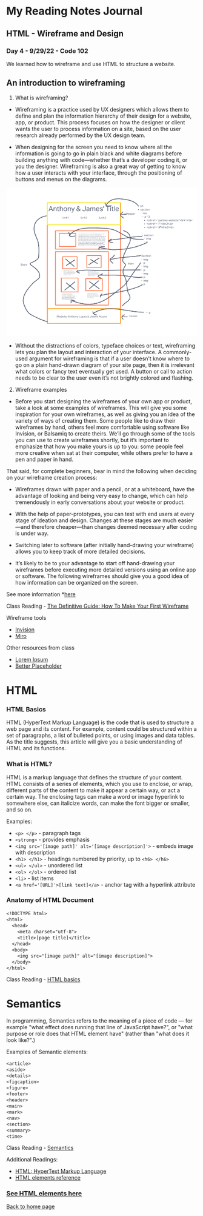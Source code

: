 # My Reading Notes Journal

## HTML - Wireframe and Design

### Day 4 - 9/29/22 - Code 102

We learned how to wireframe and use HTML to structure a website. 


## An introduction to wireframing

1. What is wireframing?
- Wireframing is a practice used by UX designers which allows them to define and plan the information hierarchy of their design for a website, app, or product. This process focuses on how the designer or client wants the user to process information on a site, based on the user research already performed by the UX design team.

- When designing for the screen you need to know where all the information is going to go in plain black and white diagrams before building anything with code—whether that’s a developer coding it, or you the designer. Wireframing is also a great way of getting to know how a user interacts with your interface, through the positioning of buttons and menus on the diagrams.

![Wireframe image](anthony-james-wireframe.png)

- Without the distractions of colors, typeface choices or text, wireframing lets you plan the layout and interaction of your interface. A commonly-used argument for wireframing is that if a user doesn’t know where to go on a plain hand-drawn diagram of your site page, then it is irrelevant what colors or fancy text eventually get used. A button or call to action needs to be clear to the user even it’s not brightly colored and flashing.

2. Wireframe examples
- Before you start designing the wireframes of your own app or product, take a look at some examples of wireframes. This will give you some inspiration for your own wireframes, as well as giving you an idea of the variety of ways of creating them. Some people like to draw their wireframes by hand, others feel more comfortable using software like Invision, or Balsamiq to create theirs. We’ll go through some of the tools you can use to create wireframes shortly, but it’s important to emphasize that how you make yours is up to you: some people feel more creative when sat at their computer, while others prefer to have a pen and paper in hand.

That said, for complete beginners, bear in mind the following when deciding on your wireframe creation process:
- Wireframes drawn with paper and a pencil, or at a whiteboard, have the advantage of looking and being very easy to change, which can help tremendously in early conversations about your website or product.
- With the help of paper-prototypes, you can test with end users at every stage of ideation and design. Changes at these stages are much easier—and therefore cheaper—than changes deemed necessary after coding is under way.
- Switching later to software (after initially hand-drawing your wireframe) allows you to keep track of more detailed decisions.

- It’s likely to be to your advantage to start off hand-drawing your wireframes before executing more detailed versions using an online app or software. The following wireframes should give you a good idea of how information can be organized on the screen.

See more information *[here](https://careerfoundry.com/en/blog/ux-design/how-to-create-your-first-wireframe/#wireframe-examples)

Class Reading - [The Definitive Guide: How To Make Your First Wireframe](https://careerfoundry.com/en/blog/ux-design/how-to-create-your-first-wireframe/)

Wireframe tools
- [Invision](https://www.invisionapp.com/)
- [Miro](https://miro.com/app/board/uXjVPRlT1ac=/)

Other resources from class
- [Lorem Ipsum](https://loremipsum.io/)
- [Better Placeholder](https://betterplaceholder.com/)


# HTML

### HTML Basics
HTML (HyperText Markup Language) is the code that is used to structure a web page and its content. For example, content could be structured within a set of paragraphs, a list of bulleted points, or using images and data tables. As the title suggests, this article will give you a basic understanding of HTML and its functions.

### What is HTML? ##
HTML is a markup language that defines the structure of your content. HTML consists of a series of elements, which you use to enclose, or wrap, different parts of the content to make it appear a certain way, or act a certain way. The enclosing tags can make a word or image hyperlink to somewhere else, can italicize words, can make the font bigger or smaller, and so on.

Examples:
- `<p> </p>` - paragraph tags
- `<strong>` - provides emphasis
- `<img src='[image path]' alt='[image description]'>` - embeds image with description
- `<h1> </h1>` - headings numbered by priority, up to `<h6> </h6>`
- `<ul> </ul>` - unordered list
- `<ol> </ol>` - ordered list
- `<li>` - list items
- `<a href='[URL]'>[link text]</a>` - anchor tag with a hyperlink attribute

### Anatomy of HTML Document

```
<!DOCTYPE html>
<html>
  <head>
    <meta charset="utf-8">
    <title>[page title]</title>
  </head>
  <body>
    <img src="[image path]" alt="[image description]">
  </body>
</html>
```

Class Reading - [HTML basics](https://developer.mozilla.org/en-US/docs/Learn/Getting_started_with_the_web/HTML_basics)


# Semantics
In programming, Semantics refers to the meaning of a piece of code — for example "what effect does running that line of JavaScript have?", or "what purpose or role does that HTML element have" (rather than "what does it look like?".)

Examples of Semantic elements:

```
<article>
<aside>
<details>
<figcaption>
<figure>
<footer>
<header>
<main>
<mark>
<nav>
<section>
<summary>
<time>
```


Class Reading - [Semantics](https://developer.mozilla.org/en-US/docs/Glossary/Semantics)

Additional Readings:
* [HTML: HyperText Markup Language](https://developer.mozilla.org/en-US/docs/Web/HTML)
* [HTML elements reference](https://developer.mozilla.org/en-US/docs/Web/HTML/Element)

### [See HTML elements here](https://developer.mozilla.org/en-US/docs/Web/HTML/Element)


[Back to home page](https://jabuan0910.github.io/reading-notes-v2/)
